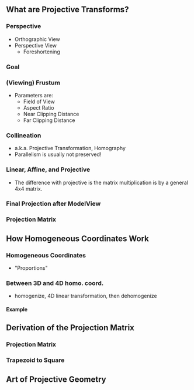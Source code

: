 ## What are Projective Transforms?
### Perspective
- Orthographic View
- Perspective View
	- Foreshortening
### Goal
### (Viewing) Frustum
- Parameters are:
	- Field of View
	- Aspect Ratio
	- Near Clipping Distance
	- Far Clipping Distance
### Collineation
- a.k.a. Projective Transformation, Homography
- Parallelism is usually not preserved!
### Linear, Affine, and Projective
- The difference with projective is the matrix multiplication is by a general 4x4 matrix.

### Final Projection after ModelView

### Projection Matrix

## How Homogeneous Coordinates Work
### Homogeneous Coordinates
- "Proportions"
### Between 3D and 4D homo. coord.
- homogenize, 4D linear transformation, then dehomogenize
#### Example

## Derivation of the Projection Matrix
### Projection Matrix
### Trapezoid to Square
## Art of Projective Geometry
